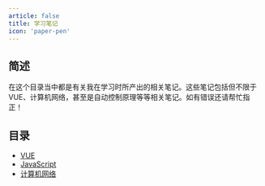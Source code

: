 ```yaml
---
article: false
title: 学习笔记
icon: 'paper-pen'
---
```


## 简述

在这个目录当中都是有关我在学习时所产出的相关笔记。这些笔记包括但不限于VUE、计算机网络，甚至是自动控制原理等等相关笔记。如有错误还请帮忙指正！

## 目录

- [VUE](./vueNote/README.md)
- [JavaScript](./jsNote/README.md)
- [计算机网络](./Computer_Network/README.md)
